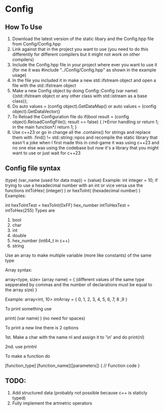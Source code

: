 # Config
## How To Use
1. Download the latest version of the static libary and the Config.hpp file from Config/Config.hpp
2. Link against that in the project you want to use (you need to do this differently for different compilers but it might not work on other compilers)
3. Include the Config.hpp file in your project where ever you want to use it (for me it was #include "../Config/Config.hpp" as shown in the example usage)
4. In the file you included it in make a new std::ifstream object and open a file with the std::ifstream object
5. Make a new Config object by doing Config::Config (var name){(std::ifstream object or any other class with std::istream as a base class)};
6. Do auto values = (config object).GetDataMap() or auto values = (config object).GetDataVector()
7. To Reload the Configuration file do if(bool result = (config object).ReloadConfigFile(); result == false) { /\*Error handling or return 1; in the main function\*/ return 1; }
8. Use c++23 or go in change all the .contains() for strings and replace them with .find() != std::string::npos and recompile the static library that easn't a joke when I first made this in cmd-game it was using c++23 and no one else was using the codebase but now it's a library that you might want to use or just wait for c++23
## Config file syntax
(type) (var_name (used for data map)) = (value)
Example:
int integer = 10;
if trying to use a hexadecimal number with an int or vice versa use the functions intToHex( (integer) ) or hexToInt( (hexadecimal number) )
Examples:

int hexToIntTest = hexToInt(0xFF)
hex_number intToHexTest = intToHex(255)
Types are
1. bool
2. char
3. int
4. double
5. hex_number (int64_t in c++)
6. string

Use an array to make multiple variable (more like constants) of the same type

Array syntax:

array<type, size> (array name) = { (different values of the same type sepperated by commas and the number of declarations must be equal to the array size) }

Example:
array<int, 10> intArray = { 0, 1, 2, 3, 4, 5, 6, 7, 8 ,9 }


To print something use

print( (var name) ) (no need for spaces)

To print a new line there is 2 options

1st. Make a char with the name nl and assign it to '\n' and do print(nl)

2nd. use printnl

To make a function do

\[function_type\] \[function_name\](\[parameters\])
{
  // Function code
}

## TODO:
1. Add structured data (probably not possible because c++ is staticly typed)
2. Fully implement the artmetric operators
